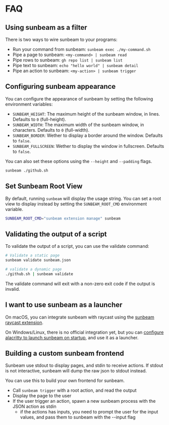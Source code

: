 # FAQ

## Using sunbeam as a filter

There is two ways to wire sunbeam to your programs:

- Run your command from sunbeam: `sunbeam exec ./my-command.sh`
- Pipe a page to sunbeam: `<my-command> | sunbeam read`
- Pipe rows to sunbeam: `gh repo list | sunbeam list`
- Pipe text to sunbeam: `echo "hello world" | sunbeam detail`
- Pipe an action to sunbeam: `<my-action> | sunbeam trigger`

## Configuring sunbeam appearance

You can configure the appearance of sunbeam by setting the following environment variables:

- `SUNBEAM_HEIGHT`: The maximum height of the sunbeam window, in lines. Defaults to `0` (full-height).
- `SUNBEAM_WIDTH`: The maximum width of the sunbeam window, in characters. Defaults to `0` (full-width).
- `SUNBEAM_BORDER`: Wether to display a border around the window. Defaults to `false`.
- `SUNBEAM_FULLSCREEN`: Wether to display the window in fullscreen. Defaults to `false`.

You can also set these options using the `--height` and `--padding` flags.

```bash
sunbeam ./github.sh
```

## Set Sunbeam Root View

By default, running `sunbeam` will display the usage string. You can set a root view to display instead by setting the `SUNBEAM_ROOT_CMD` environment variable.

```bash
SUNBEAM_ROOT_CMD="sunbeam extension manage" sunbeam
```

## Validating the output of a script

To validate the output of a script, you can use the validate command:

```bash
# Validate a static page
sunbeam validate sunbeam.json

# validate a dynamic page
./github.sh | sunbeam validate
```

The validate command will exit with a non-zero exit code if the output is invalid.

## I want to use sunbeam as a launcher

On macOS, you can integrate sunbeam with raycast using the [sunbeam raycast extension](https://github.com/pomdtr/sunbeam-raycast).

On Windows/Linux, there is no official integration yet, but you can [configure alacritty to launch sunbeam on startup](https://github.com/pomdtr/sunbeam/tree/main/assets/alacritty.yml), and use it as a launcher.

## Building a custom sunbeam frontend

Sunbeam use stdout to display pages, and stdin to receive actions.
If stdout is not interactive, sunbeam will dump the raw json to stdout instead.

You can use this to build your own frontend for sunbeam.

- Call `sunbeam trigger` with a root action, and read the output
- Display the page to the user
- If the user trigger an action, spawn a new sunbeam process with the JSON action as stdin
  - if the actions has inputs, you need to prompt the user for the input values, and pass them to sunbeam with the --input flag
